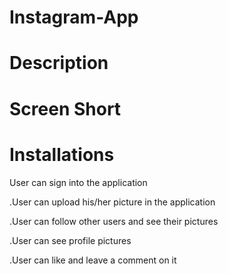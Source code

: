 # Instagram-App 
# Description 


# Screen Short

# Installations
User can sign into the application

.User can upload his/her picture in the application

.User can follow other users and see their pictures

.User can see profile pictures

.User can like and leave a comment on it
